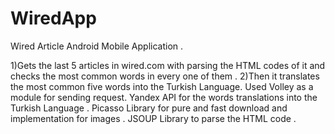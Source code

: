# WiredApp

Wired Article Android Mobile Application . 

1)Gets the last 5 articles in wired.com with parsing the HTML codes of it and checks the most common words in every one of them . 
2)Then it translates the most common five words into the Turkish Language. 
Used Volley as a module for sending request.
Yandex API for the words translations into the Turkish Language .
Picasso Library for pure and fast download and implementation for images .
JSOUP Library to parse the HTML code . 
